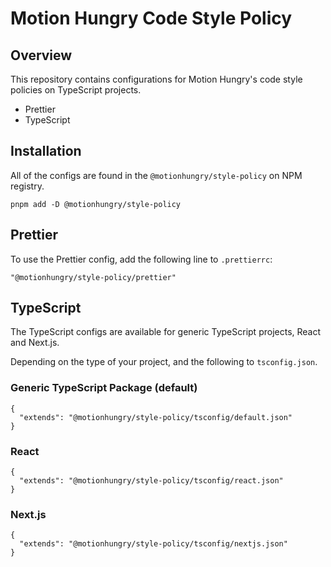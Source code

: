 # Motion Hungry Code Style Policy

## Overview

This repository contains configurations for Motion Hungry's code style policies on TypeScript projects.

- Prettier
- TypeScript

## Installation

All of the configs are found in the `@motionhungry/style-policy` on NPM registry.

```
pnpm add -D @motionhungry/style-policy
```

## Prettier

To use the Prettier config, add the following line to `.prettierrc`:

```
"@motionhungry/style-policy/prettier"
```

## TypeScript

The TypeScript configs are available for generic TypeScript projects, React and Next.js.

Depending on the type of your project, and the following to `tsconfig.json`.

### Generic TypeScript Package (default)

```
{
  "extends": "@motionhungry/style-policy/tsconfig/default.json"
}
```

### React

```
{
  "extends": "@motionhungry/style-policy/tsconfig/react.json"
}
```

### Next.js

```
{
  "extends": "@motionhungry/style-policy/tsconfig/nextjs.json"
}
```
